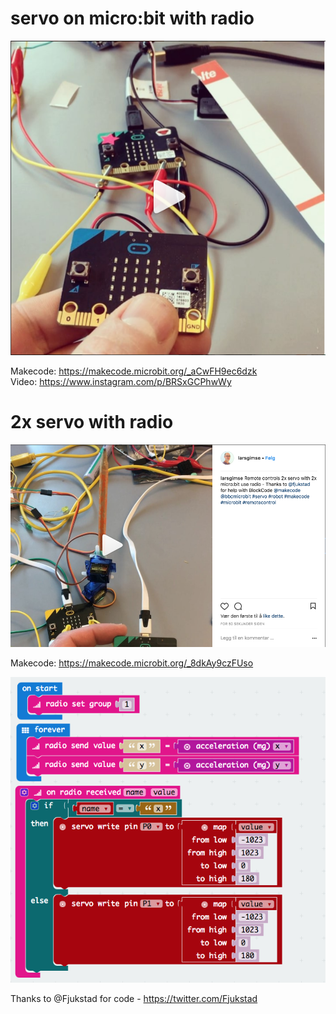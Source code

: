 # servo on micro:bit with radio

<a href="https://www.instagram.com/p/BRSxGCPhwWy"><img src="https://github.com/udirbetalab/microbit/blob/master/servo/servo_microbit.png"></a>

Makecode: https://makecode.microbit.org/_aCwFH9ec6dzk<br>
Video: https://www.instagram.com/p/BRSxGCPhwWy

# 2x servo with radio

<a href="https://www.instagram.com/p/BhrEgRfl1OE"><img src="https://github.com/udirbetalab/microbit/blob/master/servo/2servo_microbit_radio.png"></a>

Makecode: https://makecode.microbit.org/_8dkAy9czFUso<br>

<img src="https://github.com/udirbetalab/microbit/blob/master/servo/2xservo_x_y_radio.png">

Thanks to @Fjukstad for code - https://twitter.com/Fjukstad

